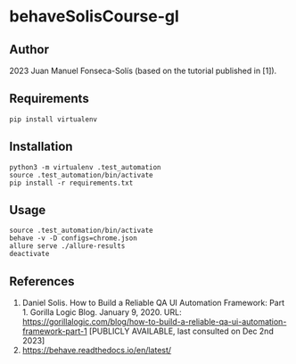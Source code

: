 # behaveSolisCourse-gl

## Author
2023 Juan Manuel Fonseca-Solís (based on the tutorial published in [1]).

## Requirements
```
pip install virtualenv
```

## Installation
```
python3 -m virtualenv .test_automation
source .test_automation/bin/activate
pip install -r requirements.txt
```

## Usage
```
source .test_automation/bin/activate
behave -v -D configs=chrome.json
allure serve ./allure-results
deactivate
```

## References
1. Daniel Solis. How to Build a Reliable QA UI Automation Framework: Part 1. Gorilla Logic Blog. January 9, 2020. URL: https://gorillalogic.com/blog/how-to-build-a-reliable-qa-ui-automation-framework-part-1 [PUBLICLY AVAILABLE, last consulted on Dec 2nd 2023]
2. https://behave.readthedocs.io/en/latest/
